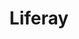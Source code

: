 ---
blog: https://liferay.com/blog
codehost: https://github.com/https://github.com/liferay
facebook: http://facebook.com/pages/Liferay/45119213107
instagram: http://instagram.com/liferayinc
linkedin: http://linkedin.com/company/83609
logohandle: liferay
sort: liferay
title: Liferay
twitter: https://x.com/liferay
website: https://www.liferay.com/
wikipedia: https://en.wikipedia.org/wiki/Liferay
youtube: http://youtube.com/user/liferayinc
---